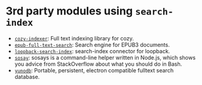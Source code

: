 # 3rd party modules using `search-index`


- [`cozy-indexer`](https://www.npmjs.com/package/cozy-indexer): Full text indexing library for cozy.
- [`epub-full-text-search`](https://www.npmjs.com/package/epub-full-text-search): Search engine for EPUB3 documents.
- [`loopback-search-index`](https://www.npmjs.com/package/loopback-search-index): search-index connector for loopback.
- [`sosay`](https://github.com/mapmeld/sosays): sosays is a command-line helper written in Node.js, which shows you advice from StackOverflow about what you should do in Bash.
- [`yunodb`](https://github.com/blahah/yunodb): Portable, persistent, electron compatible fulltext search database.
